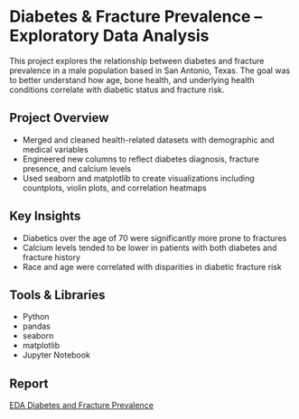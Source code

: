 # Diabetes & Fracture Prevalence – Exploratory Data Analysis

This project explores the relationship between diabetes and fracture prevalence in a male population based in San Antonio, Texas. The goal was to better understand how age, bone health, and underlying health conditions correlate with diabetic status and fracture risk.

## Project Overview
- Merged and cleaned health-related datasets with demographic and medical variables
- Engineered new columns to reflect diabetes diagnosis, fracture presence, and calcium levels
- Used seaborn and matplotlib to create visualizations including countplots, violin plots, and correlation heatmaps

## Key Insights
- Diabetics over the age of 70 were significantly more prone to fractures
- Calcium levels tended to be lower in patients with both diabetes and fracture history
- Race and age were correlated with disparities in diabetic fracture risk

## Tools & Libraries
- Python
- pandas
- seaborn
- matplotlib
- Jupyter Notebook

## Report
[EDA Diabetes and Fracture Prevalence](https://github.com/natalie-ava/portfolio/blob/main/EDA_diabetes/EDA_diabetes.docx)
